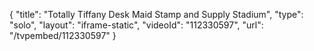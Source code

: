 {
    "title": "Totally Tiffany Desk Maid Stamp and Supply Stadium",
    "type": "solo",
    "layout": "iframe-static",
    "videoId": "112330597",
    "url": "\/tvpembed\/112330597"
}